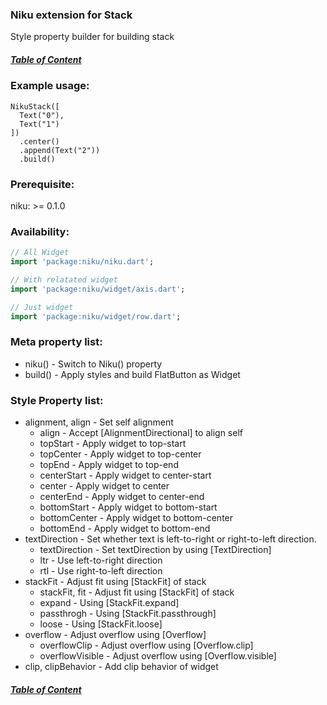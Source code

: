 ### Niku extension for Stack

Style property builder for building stack

##### [Table of Content](https://github.com/saltyaom/niku/blob/main/doc/widget/README.md)

### Example usage:
```
NikuStack([
  Text("0"),
  Text("1")
])
  .center()
  .append(Text("2"))
  .build()
```

### Prerequisite:
niku: >= 0.1.0

### Availability: 
```dart
// All Widget
import 'package:niku/niku.dart';

// With relatated widget
import 'package:niku/widget/axis.dart';

// Just widget
import 'package:niku/widget/row.dart';
```

### Meta property list:
- niku() - Switch to Niku() property
- build() - Apply styles and build FlatButton as Widget

### Style Property list:
- alignment, align - Set self alignment
  - align - Accept [AlignmentDirectional] to align self
  - topStart - Apply widget to top-start
  - topCenter - Apply widget to top-center
  - topEnd - Apply widget to top-end
  - centerStart - Apply widget to center-start
  - center - Apply widget to center
  - centerEnd - Apply widget to center-end
  - bottomStart - Apply widget to bottom-start
  - bottomCenter - Apply widget to bottom-center
  - bottomEnd - Apply widget to bottom-end
- textDirection - Set whether text is left-to-right or right-to-left direction.
  - textDirection - Set textDirection by using [TextDirection]
  - ltr - Use left-to-right direction
  - rtl - Use right-to-left direction
- stackFit - Adjust fit using [StackFit] of stack
  - stackFit, fit - Adjust fit using [StackFit] of stack
  - expand - Using [StackFit.expand]
  - passthrogh - Using [StackFit.passthrough]
  - loose - Using [StackFit.loose]
- overflow - Adjust overflow using [Overflow]
  - overflowClip - Adjust overflow using [Overflow.clip]
  - overflowVisible - Adjust overflow using [Overflow.visible]
- clip, clipBehavior - Add clip behavior of widget

##### [Table of Content](https://github.com/saltyaom/niku/blob/main/doc/widget/README.md)
